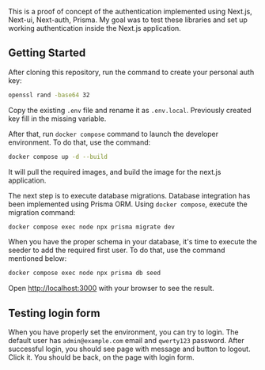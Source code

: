 This is a proof of concept of the authentication implemented using Next.js, Next-ui, Next-auth, Prisma. My goal was to test these libraries and set up working authentication inside the Next.js application.

## Getting Started

After cloning this repository, run the command to create your personal auth key:

```bash
openssl rand -base64 32
```

Copy the existing `.env` file and rename it as `.env.local`. Previously created key fill in the missing variable.

After that, run `docker compose` command to launch the developer environment. To do that, use the command:

```bash
docker compose up -d --build
```

It will pull the required images, and build the image for the next.js application.

The next step is to execute database migrations. Database integration has been implemented using Prisma ORM. Using `docker compose`, execute the migration command:

```bash
docker compose exec node npx prisma migrate dev
```

When you have the proper schema in your database, it's time to execute the seeder to add the required first user. To do that, use the command mentioned below:

```bash
docker compose exec node npx prisma db seed
```

Open [http://localhost:3000](http://localhost:3000) with your browser to see the result.

## Testing login form

When you have properly set the environment, you can try to login. The default user has `admin@example.com` email and `qwerty123` password. After successful login, you should see page with message and button to logout. Click it. You should be back, on the page with login form.
